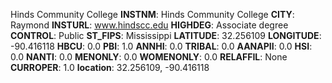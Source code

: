 
Hinds Community College
**INSTNM**: Hinds Community College 
**CITY**: Raymond 
**INSTURL**: www.hindscc.edu 
**HIGHDEG**: Associate degree 
**CONTROL**: Public 
**ST_FIPS**: Mississippi 
**LATITUDE**: 32.256109 
**LONGITUDE**: -90.416118 
**HBCU**: 0.0 
**PBI**: 1.0 
**ANNHI**: 0.0 
**TRIBAL**: 0.0 
**AANAPII**: 0.0 
**HSI**: 0.0 
**NANTI**: 0.0 
**MENONLY**: 0.0 
**WOMENONLY**: 0.0 
**RELAFFIL**: None 
**CURROPER**: 1.0 
**location**: 32.256109, -90.416118 
